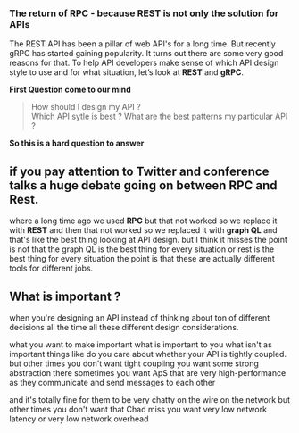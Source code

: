 ### The return of RPC -  because REST is not only the solution for APIs

The REST API has been a pillar of web API's for a long time. But recently gRPC has started gaining popularity. It turns out there are some very good reasons for that. To help API developers make sense of which API design style to use and for what situation, let’s look at **REST** and **gRPC**.

**First Question come to our mind**

> How should I design my API ?  
> Which API sytle is best ? 
> What are the best patterns my particular API ?

**So this is a hard question to answer**

## if you pay attention to Twitter and conference talks a huge debate going on between RPC and Rest.

where a long time ago we used **RPC** but that not worked so we replace it with **REST** and then that not worked so we replaced it with **graph QL** and that's like the best thing  looking at API design. but I think it misses the point is not that the graph QL is the best thing for every situation or rest is the best thing for every situation the point is that these are actually different tools for different jobs.

## What is important ?

when you're designing an API instead of thinking about ton of different decisions all the time all these different design considerations.

what you want to make important
what is important to you
what isn't as important things like do you care about whether your API is tightly coupled.
but other times you don't want tight coupling you want some strong abstraction there sometimes you want ApS that are very high-performance as they communicate and send messages to each other 

and it's totally fine for them to be very chatty on the wire on the network but other times you don't want that Chad miss you want very low network latency or very low network overhead
<!--stackedit_data:
eyJoaXN0b3J5IjpbLTIwMTk4OTExODcsLTY1NDIxMTYxMCw2ND
UxMTk4ODMsLTg1OTU0NDQxOSw5NjU2Mzc0NzMsLTEzODIxMTUz
NDEsMzA4NzMwNTM5LC0xMzQyMjMyMTgsLTIxMDY5ODQ2MjUsLT
MzMjQ1NTM2M119
-->